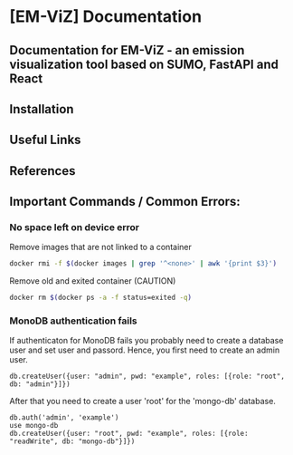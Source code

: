 # [EM-ViZ] Documentation
## Documentation for EM-ViZ - an emission visualization tool based on SUMO, FastAPI and React

## Installation

## Useful Links

## References

## Important Commands / Common Errors:

### No space left on device error
Remove images that are not linked to a container
```bash
docker rmi -f $(docker images | grep '^<none>' | awk '{print $3}')
```


Remove old and exited container (CAUTION)
```bash
docker rm $(docker ps -a -f status=exited -q)
```

### MonoDB authentication fails
If authenticaton for MonoDB fails you probably need to create a database user and set user and passord.
Hence, you first need to create an admin user.
```
db.createUser({user: "admin", pwd: "example", roles: [{role: "root", db: "admin"}]})
```
After that you need to create a user 'root' for the 'mongo-db' database.
```
db.auth('admin', 'example')
use mongo-db
db.createUser({user: "root", pwd: "example", roles: [{role: "readWrite", db: "mongo-db"}]})
```
